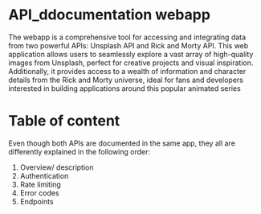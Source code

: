 # API_ddocumentation webapp
 The webapp is a comprehensive tool for accessing and integrating data from two powerful APIs: Unsplash API and Rick and Morty API. This web application allows users to seamlessly explore a vast array of high-quality images from Unsplash, perfect for creative projects and visual inspiration. Additionally, it provides access to a wealth of information and character details from the Rick and Morty universe, ideal for fans and developers interested in building applications around this popular animated series

# Table of content
Even though both APIs are documented in the same app, they all are differently explained in the following order:
1. Overview/ description
2. Authentication
3. Rate limiting
4. Error codes
5. Endpoints